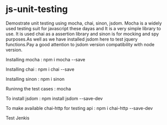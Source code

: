# js-unit-testing
Demostrate unit testing using mocha, chai, sinon, jsdom.
Mocha is a widely used testing suit for javascript these dayas and It is a very simple library to use. It is used chai as a assertion library and sinon is for mocking and spy purposes.As well as we have installed jsdom here to test jquery functions.Pay a good attention to jsdom version compatibility with node version.

Installing mocha :
npm i mocha --save

Installing chai : 
npm i chai --save

Installing sinon :
npm i sinon

Runinng the test cases :
mocha

To install jsdom :
npm install jsdom --save-dev

To make available chai-http for testing api :
npm i chai-http --save-dev

Test Jenkis
